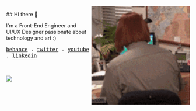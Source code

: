 <img src="images/hehe.gif" height="270px" width="270px" align="right">

<p align="left">## Hi there 👋</p>

<p align="left">I'm a Front-End Engineer and UI/UX Designer passionate about technology and art :)</p>


<p align="left">
  <samp>
    <a href="https://behance.net/kaio_espindola">behance</a> .
    <a href="https://twitter.com/blackaio">twitter</a> .
    <a href="https://youtube.com/blackaio">youtube</a> .
    <a href="https://www.linkedin.com/in/kaio-almeida-espindola/">linkedin</a>
  </samp>
</p>

<br/>

<p align="left">
  <img align="center" src="https://github-readme-stats.vercel.app/api/top-langs/?username=kaioespindola&layout=compact&theme=buefy&hide_border=true" />
</p>

